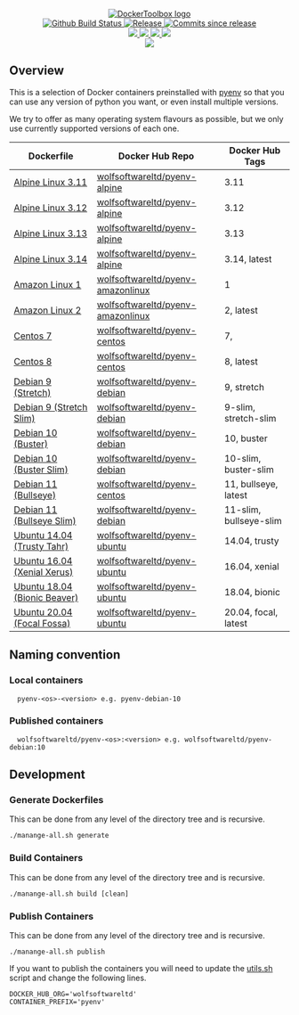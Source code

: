 <p align="center">
    <a href="https://github.com/DockerToolbox/">
        <img src="https://cdn.wolfsoftware.com/assets/images/github/organisations/dockertoolbox/black-and-white-circle-256.png" alt="DockerToolbox logo" />
    </a>
    <br />
    <a href="https://github.com/DockerToolbox/pyenv/actions/workflows/pipeline.yml">
        <img src="https://img.shields.io/github/workflow/status/DockerToolbox/pyenv/pipeline/master?style=for-the-badge" alt="Github Build Status">
    </a>
    <a href="https://github.com/DockerToolbox/pyenv/releases/latest">
        <img src="https://img.shields.io/github/v/release/DockerToolbox/pyenv?color=blue&label=Latest%20Release&style=for-the-badge" alt="Release">
    </a>
    <a href="https://github.com/DockerToolbox/pyenv/releases/latest">
        <img src="https://img.shields.io/github/commits-since/DockerToolbox/pyenv/latest.svg?color=blue&style=for-the-badge" alt="Commits since release">
    </a>
    <br />
    <a href=".github/CODE_OF_CONDUCT.md">
        <img src="https://img.shields.io/badge/Code%20of%20Conduct-blue?style=for-the-badge" />
    </a>
    <a href=".github/CONTRIBUTING.md">
        <img src="https://img.shields.io/badge/Contributing-blue?style=for-the-badge" />
    </a>
    <a href=".github/SECURITY.md">
        <img src="https://img.shields.io/badge/Report%20Security%20Concern-blue?style=for-the-badge" />
    </a>
    <a href="https://github.com/DockerToolbox/pyenv/issues">
        <img src="https://img.shields.io/badge/Get%20Support-blue?style=for-the-badge" />
    </a>
    <br />
    <a href="https://wolfsoftware.com/">
        <img src="https://img.shields.io/badge/Created%20by%20Wolf%20Software-blue?style=for-the-badge" />
    </a>
</p>

## Overview

This is a selection of Docker containers preinstalled with [pyenv](https://github.com/pyenv/pyenv) so that you can use any version of python you want, or even install multiple versions.

We try to offer as many operating system flavours as possible, but we only use currently supported versions of each one.

| Dockerfile | Docker Hub Repo | Docker Hub Tags |
| --- | --- | --- |
| [Alpine Linux 3.11](Dockerfiles/alpine/3.11/Dockerfile)             | [wolfsoftwareltd/pyenv-alpine](https://hub.docker.com/r/wolfsoftwareltd/pyenv-alpine)           | 3.11                        |
| [Alpine Linux 3.12](Dockerfiles/alpine/3.12/Dockerfile)             | [wolfsoftwareltd/pyenv-alpine](https://hub.docker.com/r/wolfsoftwareltd/pyenv-alpine)           | 3.12                        |
| [Alpine Linux 3.13](Dockerfiles/alpine/3.13/Dockerfile)             | [wolfsoftwareltd/pyenv-alpine](https://hub.docker.com/r/wolfsoftwareltd/pyenv-alpine)           | 3.13                        |
| [Alpine Linux 3.14](Dockerfiles/alpine/3.14/Dockerfile)             | [wolfsoftwareltd/pyenv-alpine](https://hub.docker.com/r/wolfsoftwareltd/pyenv-alpine)           | 3.14, latest                |
| [Amazon Linux 1](Dockerfiles/amazonlinux/1/Dockerfile)              | [wolfsoftwareltd/pyenv-amazonlinux](https://hub.docker.com/r/wolfsoftwareltd/pyenv-amazonlinux) | 1                           |
| [Amazon Linux 2](Dockerfiles/amazonlinux/2/Dockerfile)              | [wolfsoftwareltd/pyenv-amazonlinux](https://hub.docker.com/r/wolfsoftwareltd/pyenv-amazonlinux) | 2, latest                   |
| [Centos 7](Dockerfiles/centos/7/Dockerfile)                         | [wolfsoftwareltd/pyenv-centos](https://hub.docker.com/r/wolfsoftwareltd/pyenv-centos)           | 7,                          |
| [Centos 8](Dockerfiles/centos/8/Dockerfile)                         | [wolfsoftwareltd/pyenv-centos](https://hub.docker.com/r/wolfsoftwareltd/pyenv-centos)           | 8, latest                   |
| [Debian 9 (Stretch)](Dockerfiles/debian/9/Dockerfile)               | [wolfsoftwareltd/pyenv-debian](https://hub.docker.com/r/wolfsoftwareltd/pyenv-debian)           | 9, stretch                  |
| [Debian 9 (Stretch Slim)](Dockerfiles/debian/9-slim/Dockerfile)     | [wolfsoftwareltd/pyenv-debian](https://hub.docker.com/r/wolfsoftwareltd/pyenv-debian)           | 9-slim, stretch-slim        |
| [Debian 10 (Buster)](Dockerfiles/debian/10/Dockerfile)              | [wolfsoftwareltd/pyenv-debian](https://hub.docker.com/r/wolfsoftwareltd/pyenv-debian)           | 10, buster                  |
| [Debian 10 (Buster Slim)](Dockerfiles/debian/10-slim/Dockerfile)    | [wolfsoftwareltd/pyenv-debian](https://hub.docker.com/r/wolfsoftwareltd/pyenv-debian)           | 10-slim, buster-slim        |
| [Debian 11 (Bullseye)](Dockerfiles/debian/11/Dockerfile)            | [wolfsoftwareltd/pyenv-centos](https://hub.docker.com/r/wolfsoftwareltd/pyenv-centos)           | 11, bullseye, latest        |
| [Debian 11 (Bullseye Slim)](Dockerfiles/debian/11-slim/Dockerfile)  | [wolfsoftwareltd/pyenv-debian](https://hub.docker.com/r/wolfsoftwareltd/pyenv-debian)           | 11-slim, bullseye-slim      |
| [Ubuntu 14.04 (Trusty Tahr)](Dockerfiles/ubuntu/14.04/Dockerfile)   | [wolfsoftwareltd/pyenv-ubuntu](https://hub.docker.com/r/wolfsoftwareltd/pyenv-ubuntu)           | 14.04, trusty               |
| [Ubuntu 16.04 (Xenial Xerus)](Dockerfiles/ubuntu/16.04/Dockerfile)  | [wolfsoftwareltd/pyenv-ubuntu](https://hub.docker.com/r/wolfsoftwareltd/pyenv-ubuntu)           | 16.04, xenial               |
| [Ubuntu 18.04 (Bionic Beaver)](Dockerfiles/ubuntu/18.04/Dockerfile) | [wolfsoftwareltd/pyenv-ubuntu](https://hub.docker.com/r/wolfsoftwareltd/pyenv-ubuntu)           | 18.04, bionic               |
| [Ubuntu 20.04 (Focal Fossa)](Dockerfiles/ubuntu/20.04/Dockerfile)   | [wolfsoftwareltd/pyenv-ubuntu](https://hub.docker.com/r/wolfsoftwareltd/pyenv-ubuntu)           | 20.04, focal, latest        |

## Naming convention

### Local containers

```
  pyenv-<os>-<version> e.g. pyenv-debian-10
```

### Published containers

```
  wolfsoftwareltd/pyenv-<os>:<version> e.g. wolfsoftwareltd/pyenv-debian:10
```

## Development

### Generate Dockerfiles

This can be done from any level of the directory tree and is recursive.

```
./manange-all.sh generate
```

### Build Containers

This can be done from any level of the directory tree and is recursive.

```
./manange-all.sh build [clean]
```

### Publish Containers

This can be done from any level of the directory tree and is recursive.

```
./manange-all.sh publish
```

If you want to publish the containers you will need to update the [utils.sh](Scripts/utils.sh) script and change the following lines.

```
DOCKER_HUB_ORG='wolfsoftwareltd'
CONTAINER_PREFIX='pyenv'
```
